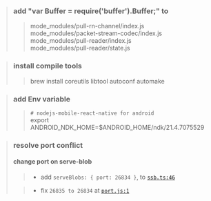 > ### add "var Buffer = require('buffer').Buffer;" to  
>> mode_modules/pull-rn-channel/index.js  
>> mode_modules/packet-stream-codec/index.js  
>> mode_modules/pull-reader/index.js  
>> mode_modules/pull-reader/state.js

> ### install compile tools
>> brew install coreutils libtool autoconf automake  

> ### add Env variable  
>> `# nodejs-mobile-react-native for android`  
>> export ANDROID_NDK_HOME=$ANDROID_HOME/ndk/21.4.7075529

> ### resolve port conflict
> #### change port on serve-blob  
>> - add `serveBlobs: {
  port: 26834
  }`, to [`ssb.ts:46`](backend/ssb.ts)
>
>> - fix
 `26835 to 26834` at [`port.js:1`](node_modules/ssb-serve-blobs/port.js)
